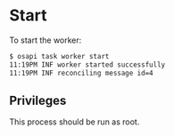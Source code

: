 # Start

To start the worker:

```bash
$ osapi task worker start
11:19PM INF worker started successfully
11:19PM INF reconciling message id=4
```

## Privileges

This process should be run as root.
